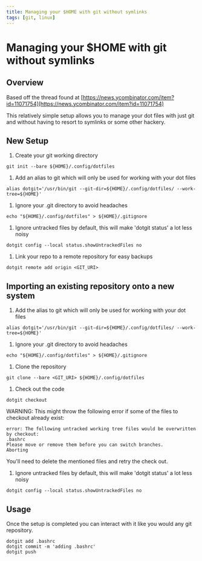 ```yaml
---
title: Managing your $HOME with git without symlinks
tags: [git, linux]
---
```


# Managing your $HOME with git without symlinks

## Overview

Based off the thread found at [https://news.ycombinator.com/item?id=11071754](https://news.ycombinator.com/item?id=11071754)

This relatively simple setup allows you to manage your dot files with just git and without having to resort to symlinks or some other hackery.

## New Setup

1. Create your git working directory
  ~~~
git init --bare ${HOME}/.config/dotfiles
  ~~~
1. Add an alias to git which will only be used for working with your dot files
  ~~~
alias dotgit='/usr/bin/git --git-dir=${HOME}/.config/dotfiles/ --work-tree=${HOME}'
  ~~~
1. Ignore your .git directory to avoid headaches
  ~~~
echo "${HOME}/.config/dotfiles" > ${HOME}/.gitignore
  ~~~
1. Ignore untracked files by default, this will make 'dotgit status' a lot less noisy
  ~~~
dotgit config --local status.showUntrackedFiles no
  ~~~
1. Link your repo to a remote repository for easy backups
  ~~~
dotgit remote add origin <GIT_URI>
  ~~~

## Importing an existing repository onto a new system

1. Add the alias to git which will only be used for working with your dot files
  ~~~
alias dotgit='/usr/bin/git --git-dir=${HOME}/.config/dotfiles/ --work-tree=${HOME}'
  ~~~
1. Ignore your .git directory to avoid headaches
  ~~~
echo "${HOME}/.config/dotfiles" > ${HOME}/.gitignore
  ~~~
1. Clone the repository
  ~~~
git clone --bare <GIT_URI> ${HOME}/.config/dotfiles
  ~~~
1. Check out the code
  ~~~
dotgit checkout
  ~~~
  WARNING: This might throw the following error if some of the files to checkout already exist:
  ~~~
error: The following untracked working tree files would be overwritten by checkout:
  .bashrc
Please move or remove them before you can switch branches.
Aborting
  ~~~
  You'll need to delete the mentioned files and retry the check out.
1. Ignore untracked files by default, this will make 'dotgit status' a lot less noisy
  ~~~
dotgit config --local status.showUntrackedFiles no
  ~~~

## Usage

Once the setup is completed you can interact with it like you would any git repository.

~~~
dotgit add .bashrc
dotgit commit -m 'adding .bashrc'
dotgit push
~~~
